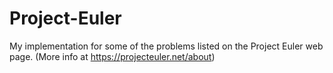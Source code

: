 # Project-Euler
My implementation for some of the problems listed on the Project Euler web page. 
(More info at https://projecteuler.net/about)
